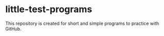 # little-test-programs

This repository is created for short and simple programs to practice with GitHub.
